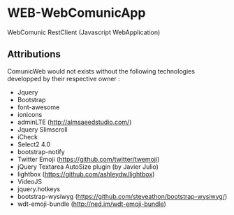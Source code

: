 # WEB-WebComunicApp

WebComunic RestClient (Javascript WebApplication)

## Attributions

ComunicWeb would not exists without the following technologies developped by their respective owner :
- Jquery
- Bootstrap
- font-awesome
- ionicons
- adminLTE (http://almsaeedstudio.com/)
- Jquery Slimscroll
- iCheck
- Select2 4.0
- bootstrap-notify
- Twitter Emoji (https://github.com/twitter/twemoji)
- jQuery Textarea AutoSize plugin (by Javier Julio)
- lightbox (https://github.com/ashleydw/lightbox)
- VideoJS
- jquery.hotkeys
- bootstrap-wysiwyg (https://github.com/steveathon/bootstrap-wysiwyg/)
- wdt-emoji-bundle (http://ned.im/wdt-emoji-bundle)